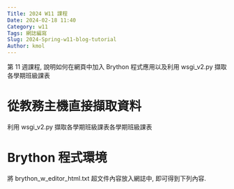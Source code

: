 ```yaml
---
Title: 2024 W11 課程
Date: 2024-02-18 11:40
Category: w11
Tags: 網誌編寫
Slug: 2024-Spring-w11-blog-tutorial
Author: kmol
---
```


第 11 週課程, 說明如何在網頁中加入 Brython 程式應用以及利用 wsgi_v2.py 擷取各學期班級課表

<!-- PELICAN_END_SUMMARY -->

# 從教務主機直接擷取資料
利用 wsgi_v2.py 擷取各學期班級課表各學期班級課表

# Brython 程式環境
將 brython_w_editor_html.txt 超文件內容放入網誌中, 即可得到下列內容.